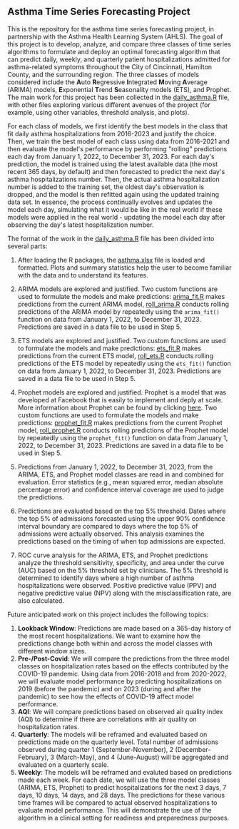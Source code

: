 ## Asthma Time Series Forecasting Project

This is the repository for the asthma time series forecasting project, in partnership with the Asthma Health Learning System (AHLS). The goal of this project is to develop, analyze, and compare three classes of time series algorithms to formulate and deploy an optimal forecasting algorithm that can predict daily, weekly, and quarterly patient hospitalizations admitted for asthma-related symptoms throughout the City of Cincinnati, Hamilton County, and the surrounding region. The three classes of models considered include the **A**uto **R**egressive **I**ntegrated **M**oving **A**verage (ARIMA) models, **E**xponential **T**rend **S**easonality models (ETS), and Prophet. The main work for this project has been collected in the [daily_asthma.R](https://github.com/colegasn/AHLS_forecast/blob/master/daily_asthma.R) file, with other files exploring various different avenues of the project (for example, using other variables, threshold analysis, and plots).

For each class of models, we first identify the best models in the class that fit daily asthma hospitalizations from 2016-2023 and justify the choice. Then, we train the best model of each class using data from 2016-2021 and then evaluate the model's performance by performing "rolling" predictions each day from January 1, 2022, to December 31, 2023. For each day's prediction, the model is trained using the latest available data (the most recent 365 days, by default) and then forecasted to predict the next day's asthma hospitalizations number. Then, the actual asthma hospitalization number is added to the training set, the oldest day's observation is dropped, and the model is then refitted again using the updated training data set. In essence, the process continually evolves and updates the model each day, simulating what it would be like in the real world if these models were applied in the real world - updating the model each day after observing the day's latest hospitalization number.

The format of the work in the [daily_asthma.R](https://github.com/colegasn/AHLS_forecast/blob/master/daily_asthma.R) file has been divided into several parts:

1.  After loading the R packages, the [asthma.xlsx](https://github.com/colegasn/AHLS_forecast/blob/master/data-raw/asthma.xlsx) file is loaded and formatted. Plots and summary statistics help the user to become familiar with the data and to understand its features.

2.  ARIMA models are explored and justified. Two custom functions are used to formulate the models and make predictions: [arima_fit.R](https://github.com/colegasn/AHLS_forecast/blob/master/ARIMA%20Functions/arima_fit.R) makes predictions from the current ARIMA model, [roll_arima.R](https://github.com/colegasn/AHLS_forecast/blob/master/ARIMA%20Functions/roll_arima.R) conducts rolling predictions of the ARIMA model by repeatedly using the `arima_fit()` function on data from January 1, 2022, to December 31, 2023. Predictions are saved in a data file to be used in Step 5.

3.  ETS models are explored and justified. Two custom functions are used to formulate the models and make predictions: [ets_fit.R](https://github.com/colegasn/AHLS_forecast/blob/master/ETS%20Functions/ets_fit.R) makes predictions from the current ETS model, [roll_ets.R](https://github.com/colegasn/AHLS_forecast/blob/master/ETS%20Functions/roll_ets.R) conducts rolling predictions of the ETS model by repeatedly using the `ets_fit()` function on data from January 1, 2022, to December 31, 2023. Predictions are saved in a data file to be used in Step 5.

4.  Prophet models are explored and justified. Prophet is a model that was developed at Facebook that is easily to implement and deply at scale. More information about Prophet can be found by clicking [here](https://facebook.github.io/prophet/). Two custom functions are used to formulate the models and make predictions: [prophet_fit.R](https://github.com/colegasn/AHLS_forecast/blob/master/Prophet%20Functions/prophet_fit.R) makes predictions from the current Prophet model, [roll_prophet.R](https://github.com/colegasn/AHLS_forecast/blob/master/Prophet%20Functions/roll_prophet.R) conducts rolling predictions of the Prophet model by repeatedly using the `prophet_fit()` function on data from January 1, 2022, to December 31, 2023. Predictions are saved in a data file to be used in Step 5.

5.  Predictions from January 1, 2022, to December 31, 2023, from the ARIMA, ETS, and Prophet model classes are read in and combined for evaluation. Error statistics (e.g., mean squared error, median absolute percentage error) and confidence interval coverage are used to judge the predictions.

6.  Predictions are evaluated based on the top 5% threshold. Dates where the top 5% of admissions forecasted using the upper 90% confidence interval boundary are compared to days where the top 5% of admissions were actually observed. This analysis examines the predictions based on the timing of when top admissions are expected.

7.  ROC curve analysis for the ARIMA, ETS, and Prophet predictions analyze the threshold sensitivity, specificity, and area under the curve (AUC) based on the 5% threshold set by clinicians. The 5% threshold is determined to identify days where a high number of asthma hospitalizations were observed. Positive predictive value (PPV) and negative predictive value (NPV) along with the misclassification rate, are also calculated.

Future anticipated work on this project includes the following topics:

1.  **Lookback Window**: Predictions are made based on a 365-day history of the most recent hospitalizations. We want to examine how the predictions change both within and across the model classes with different window sizes.
2.  **Pre-/Post-Covid**: We will compare the predictions from the three model classes on hospitalization rates based on the effects contributed by the COVID-19 pandemic. Using data from 2016-2018 and from 2020-2022, we will evaluate model performance by predicting hospitalizations on 2019 (before the pandemic) and on 2023 (during and after the pandemic) to see how the effects of COVID-19 affect model performance.
3.  **AQI**: We will compare predictions based on observed air quality index (AQI) to determine if there are correlations with air quality on hospitalization rates.
4.  **Quarterly**: The models will be reframed and evaluated based on predictions made on the quarterly level. Total number of admissions observed during quarter 1 (September-November), 2 (December-February), 3 (March-May), and 4 (June-August) will be aggregated and evaluated on a quarterly scale.
5.  **Weekly**: The models will be reframed and evaluted based on predictions made each week. For each date, we will use the three model classes (ARIMA, ETS, Prophet) to predict hospitalizations for the next 3 days, 7 days, 10 days, 14 days, and 28 days. The predictions for these various time frames will be compared to actual observed hospitalizations to evaluate model performance. This will demonstrate the use of the algorithm in a clinical setting for readiness and preparedness purposes.
